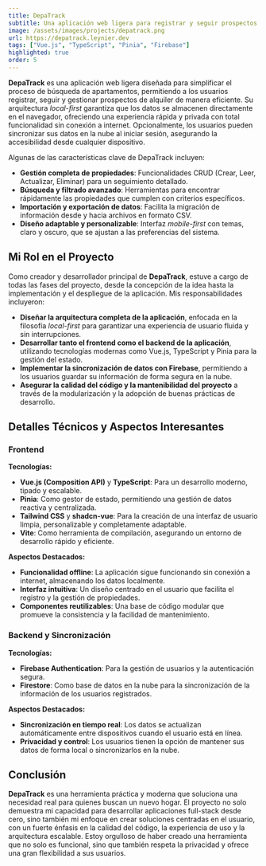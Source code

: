 ```yaml
---
title: DepaTrack
subtitle: Una aplicación web ligera para registrar y seguir prospectos de alquiler de apartamentos con una arquitectura local-first y soporte offline
image: /assets/images/projects/depatrack.png
url: https://depatrack.leynier.dev
tags: ["Vue.js", "TypeScript", "Pinia", "Firebase"]
highlighted: true
order: 5
---
```


**DepaTrack** es una aplicación web ligera diseñada para simplificar el proceso de búsqueda de apartamentos, permitiendo a los usuarios registrar, seguir y gestionar prospectos de alquiler de manera eficiente. Su arquitectura *local-first* garantiza que los datos se almacenen directamente en el navegador, ofreciendo una experiencia rápida y privada con total funcionalidad sin conexión a internet. Opcionalmente, los usuarios pueden sincronizar sus datos en la nube al iniciar sesión, asegurando la accesibilidad desde cualquier dispositivo.

Algunas de las características clave de DepaTrack incluyen:

- **Gestión completa de propiedades**: Funcionalidades CRUD (Crear, Leer, Actualizar, Eliminar) para un seguimiento detallado.
- **Búsqueda y filtrado avanzado**: Herramientas para encontrar rápidamente las propiedades que cumplen con criterios específicos.
- **Importación y exportación de datos**: Facilita la migración de información desde y hacia archivos en formato CSV.
- **Diseño adaptable y personalizable**: Interfaz *mobile-first* con temas, claro y oscuro, que se ajustan a las preferencias del sistema.

## Mi Rol en el Proyecto

Como creador y desarrollador principal de **DepaTrack**, estuve a cargo de todas las fases del proyecto, desde la concepción de la idea hasta la implementación y el despliegue de la aplicación. Mis responsabilidades incluyeron:

- **Diseñar la arquitectura completa de la aplicación**, enfocada en la filosofía *local-first* para garantizar una experiencia de usuario fluida y sin interrupciones.
- **Desarrollar tanto el frontend como el backend de la aplicación**, utilizando tecnologías modernas como Vue.js, TypeScript y Pinia para la gestión del estado.
- **Implementar la sincronización de datos con Firebase**, permitiendo a los usuarios guardar su información de forma segura en la nube.
- **Asegurar la calidad del código y la mantenibilidad del proyecto** a través de la modularización y la adopción de buenas prácticas de desarrollo.

## Detalles Técnicos y Aspectos Interesantes

### Frontend

**Tecnologías:**

- **Vue.js (Composition API)** y **TypeScript**: Para un desarrollo moderno, tipado y escalable.
- **Pinia**: Como gestor de estado, permitiendo una gestión de datos reactiva y centralizada.
- **Tailwind CSS** y **shadcn-vue**: Para la creación de una interfaz de usuario limpia, personalizable y completamente adaptable.
- **Vite**: Como herramienta de compilación, asegurando un entorno de desarrollo rápido y eficiente.

**Aspectos Destacados:**

- **Funcionalidad offline**: La aplicación sigue funcionando sin conexión a internet, almacenando los datos localmente.
- **Interfaz intuitiva**: Un diseño centrado en el usuario que facilita el registro y la gestión de propiedades.
- **Componentes reutilizables**: Una base de código modular que promueve la consistencia y la facilidad de mantenimiento.

### Backend y Sincronización

**Tecnologías:**

- **Firebase Authentication**: Para la gestión de usuarios y la autenticación segura.
- **Firestore**: Como base de datos en la nube para la sincronización de la información de los usuarios registrados.

**Aspectos Destacados:**

- **Sincronización en tiempo real**: Los datos se actualizan automáticamente entre dispositivos cuando el usuario está en línea.
- **Privacidad y control**: Los usuarios tienen la opción de mantener sus datos de forma local o sincronizarlos en la nube.

## Conclusión

**DepaTrack** es una herramienta práctica y moderna que soluciona una necesidad real para quienes buscan un nuevo hogar. El proyecto no solo demuestra mi capacidad para desarrollar aplicaciones full-stack desde cero, sino también mi enfoque en crear soluciones centradas en el usuario, con un fuerte énfasis en la calidad del código, la experiencia de uso y la arquitectura escalable. Estoy orgulloso de haber creado una herramienta que no solo es funcional, sino que también respeta la privacidad y ofrece una gran flexibilidad a sus usuarios.